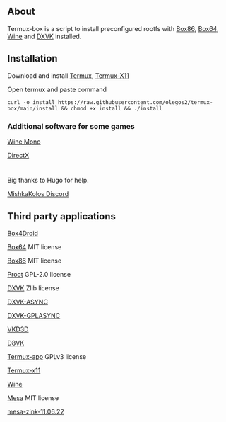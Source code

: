 ## About

Termux-box is a script to install preconfigured rootfs with [Box86](https://github.com/ptitSeb/box86), [Box64](https://github.com/ptitSeb/box64), [Wine](https://www.winehq.org/) and [DXVK](https://github.com/doitsujin/dxvk) installed.

## Installation
Download and install
[Termux](https://f-droid.org/en/packages/com.termux),
[Termux-X11](https://raw.githubusercontent.com/olegos2/termux-box/main/termux-x11-arm64-v8a-debug.apk)

Open termux and paste command

`curl -o install https://raw.githubusercontent.com/olegos2/termux-box/main/install && chmod +x install && ./install`

### Additional software for some games

[Wine Mono](https://github.com/olegos2/termux-box/releases/download/0.0.1-alpha/WineMono.7z)

[DirectX](https://github.com/olegos2/termux-box/releases/download/0.0.1-alpha/DirectX2010.7z)

#
Big thanks to Hugo for help.

[MishkaKolos Discord](https://discord.gg/ZAQnZzbCXq)

## Third party applications

[Box4Droid](https://github.com/Herick75/Box4Droid)

[Box64](https://github.com/ptitSeb/box64) MIT license

[Box86](https://github.com/ptitSeb/box86) MIT license

[Proot](https://github.com/termux/proot) GPL-2.0 license

[DXVK](https://github.com/doitsujin/dxvk) Zlib license

[DXVK-ASYNC](https://github.com/Sporif/dxvk-async)

[DXVK-GPLASYNC](https://gitlab.com/Ph42oN/dxvk-gplasync)

[VKD3D](https://github.com/lutris/vkd3d)

[D8VK](https://github.com/AlpyneDreams/d8vk)

[Termux-app](https://github.com/termux/termux-app) GPLv3 license

[Termux-x11](https://github.com/termux/termux-x11)

[Wine](https://wiki.winehq.org/Licensing)

[Mesa](https://docs.mesa3d.org/license.html) MIT license

[mesa-zink-11.06.22](https://github.com/alexvorxx/mesa-zink-11.06.22)
